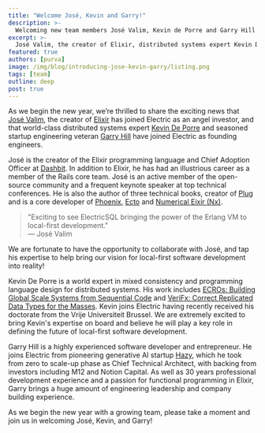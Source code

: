 ```yaml
---
title: "Welcome José, Kevin and Garry!"
description: >-
  Welcoming new team members José Valim, Kevin de Porre and Garry Hill to ElectricSQL.
excerpt: >-
  José Valim, the creator of Elixir, distributed systems expert Kevin De Porre and startup engineering veteran Garry Hill have joined Electric.
featured: true
authors: [purva]
image: /img/blog/introducing-jose-kevin-garry/listing.png
tags: [team]
outline: deep
post: true
---
```


As we begin the new year, we’re thrilled to share the exciting news that [José Valim](https://www.linkedin.com/in/josevalim/), the creator of [Elixir](https://en.wikipedia.org/wiki/Elixir_(programming_language)) has joined Electric as an angel investor, and that world-class distributed systems expert [Kevin De Porre](https://soft.vub.ac.be/~kdeporre/) and seasoned startup engineering veteran [Garry Hill](https://www.linkedin.com/in/garry-hill-30b56b54/) have joined Electric as founding engineers.

José is the creator of the Elixir programming language and Chief Adoption Officer at [Dashbit](https://dashbit.co/). In addition to Elixir, he has had an illustrious career as a member of the Rails core team. José is an active member of the open-source community and a frequent keynote speaker at top technical conferences. He is also the author of three technical books, creator of [Plug](https://hexdocs.pm/plug) and is a core developer of [Phoenix](https://www.phoenixframework.org), [Ecto](https://hexdocs.pm/ecto) and [Numerical Eixir (Nx)](https://github.com/elixir-nx).

> "Exciting to see ElectricSQL bringing the power of the Erlang VM to local-first development."<br />
> — José Valim 

We are fortunate to have the opportunity to collaborate with José, and tap his expertise to help bring our vision for local-first software development into reality!

Kevin De Porre is a world expert in mixed consistency and programming language design for distributed systems. His work includes [ECROs: Building Global Scale Systems from Sequential Code](https://youtu.be/UbwOlJTb-b4) and  [VeriFx: Correct Replicated Data Types for the Masses](https://arxiv.org/abs/2207.02502). Kevin joins Electric having recently received his doctorate from the Vrije Universiteit Brussel. We are extremely excited to bring Kevin's expertise on board and believe he will play a key role in defining the future of local-first software development.

Garry Hill is a highly experienced software developer and entrepreneur. He joins Electric from pioneering generative AI startup [Hazy](https://hazy.com/), which he took from zero to scale-up phase as Chief Technical Architect, with backing from investors including M12 and Notion Capital. As well as 30 years professional development experience and a passion for functional programming in Elixir, Garry brings a huge amount of engineering leadership and company building experience.

As we begin the new year with a growing team, please take a moment and join us in welcoming José, Kevin, and Garry!
